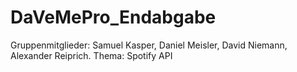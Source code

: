# DaVeMePro_Endabgabe
Gruppenmitglieder: Samuel Kasper, Daniel Meisler, David Niemann, Alexander Reiprich.
Thema: Spotify API
